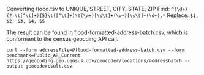 Converting flood.tsv to UNIQUE, STREET, CITY, STATE, ZIP
Find: `^(\d+)(?:\t[^\t]+){5}\t([^\t]+)\t(\w+)[\s\t]+(\w+)[\s\t]+(\d+).*`
Replace: `$1, $2, $3, $4, $5`

The result can be found in flood-formatted-address-batch.csv, which is conformant to the census geocding API call.

```
curl --form addressFile=@flood-formatted-address-batch.csv --form benchmark=Public_AR_Current https://geocoding.geo.census.gov/geocoder/locations/addressbatch --output geocoderesult.csv
```
